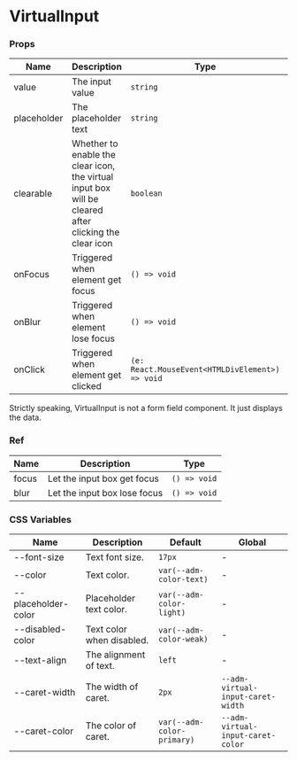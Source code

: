 # VirtualInput

<code src="./demos/demo1.tsx"></code>

### Props

| Name        | Description                                                                                           | Type                                            | Default |
| ----------- | ----------------------------------------------------------------------------------------------------- | ----------------------------------------------- | ------- |
| value       | The input value                                                                                       | `string`                                        | `''`    |
| placeholder | The placeholder text                                                                                  | `string`                                        | -       |
| clearable   | Whether to enable the clear icon, the virtual input box will be cleared after clicking the clear icon | `boolean`                                       | `false` |
| onFocus     | Triggered when element get focus                                                                      | `() => void`                                    | -       |
| onBlur      | Triggered when element lose focus                                                                     | `() => void`                                    | -       |
| onClick     | Triggered when element get clicked                                                                    | `(e: React.MouseEvent<HTMLDivElement>) => void` | -       |

Strictly speaking, VirtualInput is not a form field component. It just displays the data.

### Ref

| Name  | Description                  | Type         |
| ----- | ---------------------------- | ------------ |
| focus | Let the input box get focus  | `() => void` |
| blur  | Let the input box lose focus | `() => void` |

### CSS Variables

| Name                | Description               | Default                    | Global                            |
| ------------------- | ------------------------- | -------------------------- | --------------------------------- |
| --font-size         | Text font size.           | `17px`                     | -                                 |
| --color             | Text color.               | `var(--adm-color-text)`    | -                                 |
| --placeholder-color | Placeholder text color.   | `var(--adm-color-light)`   | -                                 |
| --disabled-color    | Text color when disabled. | `var(--adm-color-weak)`    | -                                 |
| --text-align        | The alignment of text.    | `left`                     | -                                 |
| --caret-width       | The width of caret.       | `2px`                      | `--adm-virtual-input-caret-width` |
| --caret-color       | The color of caret.       | `var(--adm-color-primary)` | `--adm-virtual-input-caret-color` |
